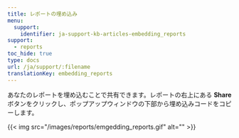 ```yaml
---
title: レポートの埋め込み
menu:
  support:
    identifier: ja-support-kb-articles-embedding_reports
support:
  - reports
toc_hide: true
type: docs
url: /ja/support/:filename
translationKey: embedding_reports
---
```

あなたのレポートを埋め込むことで共有できます。レポートの右上にある **Share** ボタンをクリックし、ポップアップウィンドウの下部から埋め込みコードをコピーします。

{{< img src="/images/reports/emgedding_reports.gif" alt="" >}}